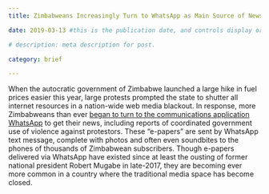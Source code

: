 ```yaml
---
title: Zimbabweans Increasingly Turn to WhatsApp as Main Source of News in the Face of Internet Shutdown by Government

date: 2019-03-13 #this is the publication date, and controls display order.

# description: meta description for post.

category: brief

---
```


When the autocratic government of Zimbabwe launched a large hike in fuel prices easier this year, large protests prompted the state to shutter all internet resources in a nation-wide web media blackout. In response, more Zimbabweans than ever [began to turn to the communications application WhatsApp][link] to get their news, including reports of coordinated government use of violence against protestors. These “e-papers” are sent by WhatsApp text message, complete with photos and often even soundbites to the phones of thousands of Zimbabwean subscribers. Though e-papers delivered via WhatsApp have existed since at least the ousting of former national president Robert Mugabe in late-2017, they are becoming ever more common in a country where the traditional media space has become closed.

[link]: http://www.niemanlab.org/2019/03/whatsapp-has-come-in-to-fill-the-void-in-zimbabwe-the-future-of-news-is-messaging/
